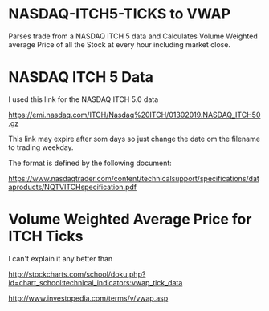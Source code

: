 # NASDAQ-ITCH5-TICKS to VWAP 
Parses trade from a NASDAQ ITCH 5 data and Calculates Volume Weighted average Price of all the Stock at every hour including market close. 



# NASDAQ ITCH 5 Data 

I used this link for the NASDAQ ITCH 5.0 data

https://emi.nasdaq.com/ITCH/Nasdaq%20ITCH/01302019.NASDAQ_ITCH50.gz

This link may expire after som days so just change the date om the filename to trading weekday.

The format is defined by the following document:

https://www.nasdaqtrader.com/content/technicalsupport/specifications/dataproducts/NQTVITCHspecification.pdf

# Volume Weighted Average Price for ITCH Ticks

I can't explain it any better than 

http://stockcharts.com/school/doku.php?id=chart_school:technical_indicators:vwap_tick_data

http://www.investopedia.com/terms/v/vwap.asp


